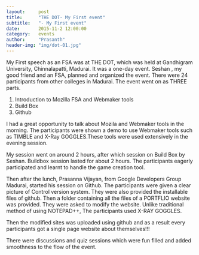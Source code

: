 ```yaml
---
layout:     post
title:      "THE DOT- My First event"
subtitle:   "- My First event"
date:       2015-11-2 12:00:00
category:	events 
author:     "Prasanth"
header-img: "img/dot-01.jpg"
---
```


<p>My First speech as an FSA was at THE DOT, which was held at Gandhigram University, Chinnalapatti, Madurai. It was a one-day event.  Seshan , my good friend and an FSA, planned and organized the event. There were 24 participants from other colleges in Madurai. The event went on as THREE parts.</p>
<ol>
	<li>Introduction to Mozilla FSA and Webmaker tools</li>
	<li>Build Box</li>
	<li>Github</li>
</ol>
<p>I had a great opportunity to talk about Mozila and Webmaker tools in the morning. The participants were shown a demo to use Webmaker tools such as TIMBLE and X-Ray GOGGLES.These tools were used extensively in the evening session.</p>
<p>My session went on around 2 hours, after which session on Build Box by Seshan. Buildbox session lasted for about 2 hours. The participants eagerly participated and learnt to handle the game creation tool.<p>
<p>Then after the lunch, Prasanna Vijayan, from Google Developers Group Madurai, started his session on Github. The participants were given a clear picture of Control version system. They were also provided the installable files of github. Then a folder containing all the files of a PORTFLIO website was provided. They were asked to modify  the website. Unlike traditional method of using NOTEPAD++,  The participants used X-RAY GOGGLES.</p>
<p>Then the modified sites was uploaded using github and as a result every participants got a single page website  about themselves!!!

There were discussions and quiz sessions which were fun filled and added smoothness to the flow of the event.</p>